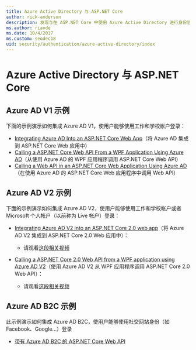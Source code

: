```yaml
---
title: Azure Active Directory 与 ASP.NET Core
author: rick-anderson
description: 发现与在 ASP.NET Core 中使用 Azure Active Directory 进行身份验证相关的主题。
ms.author: riande
ms.date: 10/4/2017
ms.custom: seodec18
uid: security/authentication/azure-active-directory/index
---
```

# <a name="azure-active-directory-with-aspnet-core"></a>Azure Active Directory 与 ASP.NET Core

## <a name="azure-ad-v1-samples"></a>Azure AD V1 示例
下面的示例演示如何集成 Azure AD V1，使用户能够使用工作和学校帐户登录：
* [Integrating Azure AD Into an ASP.NET Core Web App](https://azure.microsoft.com/documentation/samples/active-directory-dotnet-webapp-openidconnect-aspnetcore/)（将 Azure AD 集成到 ASP.NET Core Web 应用中）
* [Calling a ASP.NET Core Web API From a WPF Application Using Azure AD](https://azure.microsoft.com/documentation/samples/active-directory-dotnet-native-aspnetcore/)（从使用 Azure AD 的 WPF 应用程序调用 ASP.NET Core Web API）
* [Calling a Web API in an ASP.NET Core Web Application Using Azure AD](https://azure.microsoft.com/documentation/samples/active-directory-dotnet-webapp-webapi-openidconnect-aspnetcore/)（在使用 Azure AD 的 ASP.NET Core Web 应用程序中调用 Web API）

## <a name="azure-ad-v2-samples"></a>Azure AD V2 示例
下面的示例演示如何集成 Azure AD V2，使用户能够使用工作和学校帐户或者 Microsoft 个人帐户（以前称为 Live 帐户）登录：
* [Integrating Azure AD V2 into an ASP.NET Core 2.0 web app](https://github.com/Azure-Samples/active-directory-aspnetcore-webapp-openidconnect-v2)（将 Azure AD V2 集成到 ASP.NET Core 2.0 Web 应用中）： 
  * 请观看[这段相关视频](https://channel9.msdn.com/Events/Build/2018/THR5001) 

* [Calling a ASP.NET Core 2.0 Web API from a WPF application using Azure AD V2](https://github.com/azure-samples/active-directory-dotnet-native-aspnetcore-v2)（使用 Azure AD V2 从 WPF 应用程序调用 ASP.NET Core 2.0 Web API）： 
  * 请观看[这段相关视频](https://channel9.msdn.com/Events/Build/2018/THR5000)

## <a name="azure-ad-b2c-sample"></a>Azure AD B2C 示例
此示例演示如何集成 Azure AD B2C，使用户能够使用社交网站身份（如 Facebook、Google...）登录
* [带有 Azure AD B2C 的 ASP.NET Core Web API](https://azure.microsoft.com/resources/samples/active-directory-b2c-dotnetcore-webapi/)

